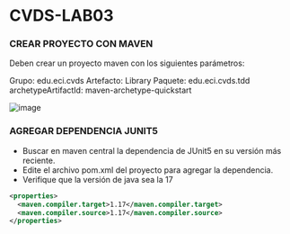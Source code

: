 # CVDS-LAB03

### CREAR PROYECTO CON MAVEN

Deben crear un proyecto maven con los siguientes parámetros:

Grupo: edu.eci.cvds 
Artefacto: Library 
Paquete: edu.eci.cvds.tdd 
archetypeArtifactId: maven-archetype-quickstart 

![image](https://github.com/user-attachments/assets/064ffd93-4819-4d57-bc5a-b854a5b3b5af)

### AGREGAR DEPENDENCIA JUNIT5

- Buscar en maven central la dependencia de JUnit5 en su versión más reciente.
- Edite el archivo pom.xml del proyecto para agregar la dependencia.
- Verifique que la versión de java sea la 17
```xml
<properties>
  <maven.compiler.target>1.17</maven.compiler.target>
  <maven.compiler.source>1.17</maven.compiler.source>
</properties>
```
